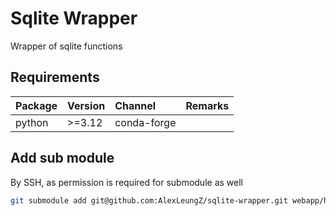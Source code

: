 # Sqlite Wrapper

Wrapper of sqlite functions

## Requirements

|Package            |Version        |Channel        |Remarks                |
|:------------------|:--------------|:--------------|:---------------------:|
|python             |>=3.12         |conda-forge    |                       |

## Add sub module

By SSH, as permission is required for submodule as well

```bash
git submodule add git@github.com:AlexLeungZ/sqlite-wrapper.git webapp/handler/sql
```
